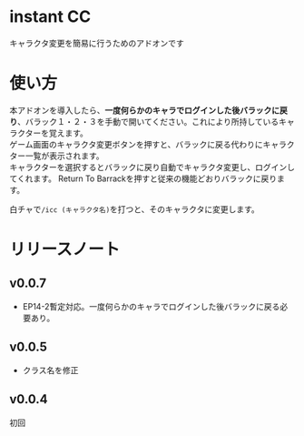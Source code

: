 # instant CC
キャラクタ変更を簡易に行うためのアドオンです
# 使い方
本アドオンを導入したら、__一度何らかのキャラでログインした後バラックに戻り__、バラック１・２・３を手動で開いてください。これにより所持しているキャラクターを覚えます。  
ゲーム画面のキャラクタ変更ボタンを押すと、バラックに戻る代わりにキャラクター一覧が表示されます。  
キャラクターを選択するとバラックに戻り自動でキャラクタ変更し、ログインしてくれます。
Return To Barrackを押すと従来の機能どおりバラックに戻ります。

白チャで`/icc (キャラクタ名)`を打つと、そのキャラクタに変更します。

# リリースノート
## v0.0.7
* EP14-2暫定対応。一度何らかのキャラでログインした後バラックに戻る必要あり。
## v0.0.5
* クラス名を修正
## v0.0.4
初回
